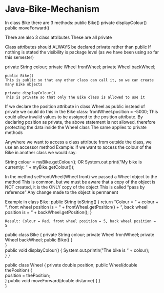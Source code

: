 # Java-Bike-Mechanism

In class Bike there are 3 methods:
	public  Bike()
	private displayColour()
	public moveForward()
	
There are also 3 class attributes
These are all  private



Class attributes should ALWAYS be declared private rather than public
If nothing is stated the visibility is package level (as we have been using so far this semester)

 private String colour;
 private Wheel frontWheel;
 private Wheel backWheel;


	public Bike()
	This is public so that any other class can call it, so we can create many Bike objects

	private displayColour()
	This is private so that only the Bike class is allowed to use it


If we declare the position attribute in class Wheel as public instead of private we could do this in the Bike class:
	frontWheel.position = -5000;
This could allow invalid values to be assigned to the position attribute.
By declaring position as private, the above statement is not allowed, therefore protecting the data inside the Wheel class
The same applies to private methods


Anywhere we want to access a class attribute from outside the class, we use an accessor method
Example: if we want to access the colour of the Bike in another class we would say:

String colour = myBike.getColour();
OR
System.out.print(“My bike is currently: “ + myBike.getColour());

In the method 
	setFrontWheel(Wheel front) 
	we passed a Wheel object to the method
This is common, but we must be aware that a copy of the object is NOT created, it is the ONLY copy of the object
This is called “pass by reference”
Any change made to the object is permanent


Example in class Bike:
public String toString()
{
	return “Colour = “ + colour + “, front wheel position is = “ + frontWheel.getPosition() + “, back wheel position is = “ + backWheel.getPosition();
}

	Result: Colour = Red, front wheel position = 5, back wheel position = 5




public class Bike
{
  private String colour;
  private Wheel frontWheel;
	private Wheel backWheel;
  public Bike()
  {        
  }    
  public void displayColour()
  {
    System.out.println("The bike is “ + colour);    
  }
}


public class Wheel
{
  private double position;
	public Wheel(double thePosition)
  {  
			position = thePosition;      
  }
	public void moveForward(double distance)
	{
	}    
}



